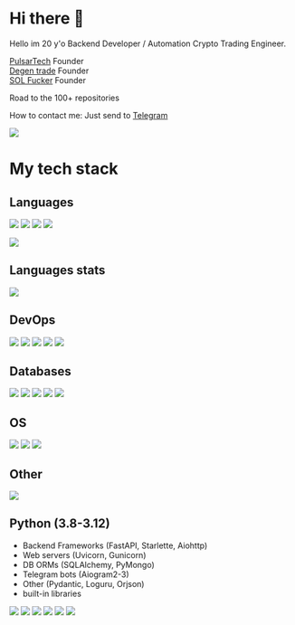 <!--
**Vlad2030/Vlad2030** is a ✨ _special_ ✨ repository because its `README.md` (this file) appears on your GitHub profile.

Here are some ideas to get you started:

- 🔭 I’m currently working on ...
- 🌱 I’m currently learning ...
- 👯 I’m looking to collaborate on ...
- 🤔 I’m looking for help with ...
- 💬 Ask me about ...
- 📫 How to reach me: ...
- 😄 Pronouns: ...
- ⚡ Fun fact: ...
-->

<!-- from https://simpleicons.org/ and https://github.com/simple-icons/simple-icons/blob/develop/slugs.md -->

# Hi there 👋
Hello im 20 y'o Backend Developer / Automation Crypto Trading Engineer.

<!-- Team Lead Backend at [Thoughty](https://github.com/thoughty-app) OUTDATED -->  
[PulsarTech](https://github.com/pulsar-technologies) Founder\
[Degen trade](https://t.me/chad_trade) Founder\
[SOL Fucker](https://t.me/solfucker_channel) Founder

Road to the 100+ repositories

How to contact me: Just send to [Telegram](https://t.me/delovoy_hui)

![](https://komarev.com/ghpvc/?username=vlad2030&color=blueviolet)

# My tech stack

## Languages
![](https://img.shields.io/badge/Python-316192?style=for-the-badge&logo=python&logoColor=white&color=3776AB)
![](https://img.shields.io/badge/Cython-316192?style=for-the-badge&logo=python&logoColor=black&color=F7DF1E)
![](https://img.shields.io/badge/C++-316192?style=for-the-badge&logo=cplusplus&logoColor=white&color=00599C)
![](https://img.shields.io/badge/Go-316192?style=for-the-badge&logo=go&logoColor=white&color=00ADD8)
<!-- hell no
![](https://img.shields.io/badge/C-316192?style=for-the-badge&logo=c&logoColor=white&color=A8B9CC) -->
![](https://img.shields.io/badge/GNU%20Bash-316192?style=for-the-badge&logo=gnubash&logoColor=white&color=4EAA25)
<!-- forgot lmao
![](https://img.shields.io/badge/HCL-316192?style=for-the-badge&logo=terraform&logoColor=white&color=7B42BC) -->
<!-- HTML is not a lang 
![](https://img.shields.io/badge/HTML5-316192?style=for-the-badge&logo=html5&logoColor=white&color=E34F26) -->
<!-- CSS is not a lang
![](https://img.shields.io/badge/CSS3-316192?style=for-the-badge&logo=css3&logoColor=white&color=1572B6) -->
<!-- when i get old 
![](https://img.shields.io/badge/C-316192?style=for-the-badge&logo=c&logoColor=black&color=A8B9CC) -->
<!-- later 
![](https://img.shields.io/badge/Go-316192?style=for-the-badge&logo=go&logoColor=white&color=00ADD8) -->
<!-- bruh im noob 
![](https://img.shields.io/badge/Csharp-316192?style=for-the-badge&logo=csharp&logoColor=white&color=239120) -->


## Languages stats
<!-- Languages stats -->
![](https://github-readme-stats.vercel.app/api/top-langs/?username=Vlad2030&langs_count=15)
<!--
![Stats](https://metrics.lecoq.io/Vlad2030?template=classic&base.indepth=true&base.header=0&base.activity=0&base.community=0&base.repositories=0&base.metadata=0&languages=1&base=header%2C%20activity%2C%20community%2C%20repositories%2C%20metadata&base.indepth=true&base.hireable=false&base.skip=false&languages=false&languages.ignored=html%2C%20css%2C%20php&languages.limit=20&languages.threshold=0%25&languages.other=true&languages.colors=github&languages.sections=most-used&languages.indepth=false&languages.analysis.timeout=15&languages.analysis.timeout.repositories=7.5&languages.categories=markup%2C%20programming&languages.recent.categories=markup%2C%20programming&languages.recent.load=300&languages.recent.days=30&config.timezone=Europe%2FMoscow)
-->

## DevOps
<!-- DevOps -->
![](https://img.shields.io/badge/Docker-316192?style=for-the-badge&logo=docker&logoColor=white&color=2496ED)
![](https://img.shields.io/badge/Kubernetes-316192?style=for-the-badge&logo=kubernetes&logoColor=white&color=326CE5)
![](https://img.shields.io/badge/Terraform-316192?style=for-the-badge&logo=terraform&logoColor=white&color=7B42BC)
![](https://img.shields.io/badge/Ansible-316192?style=for-the-badge&logo=ansible&logoColor=white&color=EE0000)
![](https://img.shields.io/badge/NGINX-316192?style=for-the-badge&logo=nginx&logoColor=white&color=009639)


## Databases
<!-- Databases -->
![](https://img.shields.io/badge/MySQL-316192?style=for-the-badge&logo=mysql&logoColor=white&color=4479A1)
![](https://img.shields.io/badge/PostgreSQL-316192?style=for-the-badge&logo=postgresql&logoColor=white&color=4169E1)
![](https://img.shields.io/badge/MongoDB-316192?style=for-the-badge&logo=mongodb&logoColor=white&color=47A248)
![](https://img.shields.io/badge/Redis-316192?style=for-the-badge&logo=redis&logoColor=white&color=DC382D)
![](https://img.shields.io/badge/Elasticsearch-316192?style=for-the-badge&logo=elasticsearch&logoColor=white&color=005571)


## OS
<!-- OS -->
![](https://img.shields.io/badge/Linux-316192?style=for-the-badge&logo=linux&logoColor=black&color=FCC624)
![](https://img.shields.io/badge/Debian-316192?style=for-the-badge&logo=debian&logoColor=white&color=A81D33)
![](https://img.shields.io/badge/Ubuntu-316192?style=for-the-badge&logo=ubuntu&logoColor=white&color=E95420)


## Other
<!-- something -->
![](https://img.shields.io/badge/code-316192?style=for-the-badge&logo=visualstudiocode&logoColor=white&color=007ACC)


## Python (3.8-3.12)
 - Backend Frameworks (FastAPI, Starlette, Aiohttp)
 - Web servers (Uvicorn, Gunicorn)
 - DB ORMs (SQLAlchemy, PyMongo)
 - Telegram bots (Aiogram2-3)
 - Other (Pydantic, Loguru, Orjson)
 - built-in libraries

<!-- Python -->
![](https://img.shields.io/badge/FastAPI-316192?style=for-the-badge&logo=fastapi&logoColor=white&color=009688)
![](https://img.shields.io/badge/Aiohttp-316192?style=for-the-badge&logo=aiohttp&logoColor=white&color=2C5BB4)
![](https://img.shields.io/badge/SQLAlchemy-316192?style=for-the-badge&logo=sqlalchemy&logoColor=white&color=D71F00)
![](https://img.shields.io/badge/Gunicorn-316192?style=for-the-badge&logo=gunicorn&logoColor=white&color=499848)
![](https://img.shields.io/badge/Pydantic-316192?style=for-the-badge&logo=pydantic&logoColor=white&color=E92063)
![](https://img.shields.io/badge/Orjson-316192?style=for-the-badge&logo=pydantic&logoColor=white&color=000000)

<!--
![Metrics]([https://metrics.lecoq.io/Vlad2030?template=classic&languages=1&isocalendar=1&lines=1&base=header%2C%20activity%2C%20community%2C%20repositories%2C%20metadata&base.indepth=false&base.hireable=false&base.skip=false&isocalendar=false&isocalendar.duration=half-year&languages=false&languages.limit=20&languages.threshold=0%25&languages.other=false&languages.colors=github&languages.sections=most-used&languages.indepth=false&languages.analysis.timeout=15&languages.analysis.timeout.repositories=7.5&languages.categories=markup%2C%20programming&languages.recent.categories=markup%2C%20programming&languages.recent.load=300&languages.recent.days=14&lines=false&lines.sections=base&lines.repositories.limit=4&lines.history.limit=1&config.timezone=Europe%2FMoscow](https://metrics.lecoq.io/vlad2030?template=classic&base.hireable=true&base.header=0&base.community=0&base.metadata=0&languages=1&lines=1&habits=1&base=header%2C%20activity%2C%20community%2C%20repositories%2C%20metadata&base.indepth=false&base.hireable=true&base.skip=false&languages=false&languages.ignored=html%2C%20css%2C%20php&languages.limit=20&languages.threshold=0%25&languages.other=false&languages.colors=github&languages.sections=most-used&languages.indepth=false&languages.analysis.timeout=15&languages.analysis.timeout.repositories=7.5&languages.categories=markup%2C%20programming&languages.recent.categories=markup%2C%20programming&languages.recent.load=300&languages.recent.days=14&lines=false&lines.sections=base&lines.repositories.limit=4&lines.history.limit=1&habits=false&habits.from=200&habits.days=14&habits.facts=true&habits.charts=false&habits.charts.type=classic&habits.trim=false&habits.languages.limit=8&habits.languages.threshold=0%25&config.timezone=Europe%2FMoscow)https://metrics.lecoq.io/vlad2030?template=classic&base.hireable=true&base.header=0&base.community=0&base.metadata=0&languages=1&lines=1&habits=1&base=header%2C%20activity%2C%20community%2C%20repositories%2C%20metadata&base.indepth=false&base.hireable=true&base.skip=false&languages=false&languages.ignored=html%2C%20css%2C%20php&languages.limit=20&languages.threshold=0%25&languages.other=false&languages.colors=github&languages.sections=most-used&languages.indepth=false&languages.analysis.timeout=15&languages.analysis.timeout.repositories=7.5&languages.categories=markup%2C%20programming&languages.recent.categories=markup%2C%20programming&languages.recent.load=300&languages.recent.days=14&lines=false&lines.sections=base&lines.repositories.limit=4&lines.history.limit=1&habits=false&habits.from=200&habits.days=14&habits.facts=true&habits.charts=false&habits.charts.type=classic&habits.trim=false&habits.languages.limit=8&habits.languages.threshold=0%25&config.timezone=Europe%2FMoscow)
-->

<!-- ## Stats
![](https://github-readme-stats.vercel.app/api?username=Vlad2030&show_icons=true&theme=transparent)
-->



